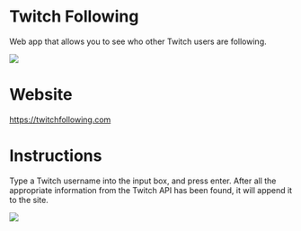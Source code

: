 # Twitch Following
Web app that allows you to see who other Twitch users are following.

![](https://i.imgur.com/HHLe40q.png)

# Website
https://twitchfollowing.com

# Instructions
Type a Twitch username into the input box, and press enter. After all the appropriate information from the Twitch API has been found, it will append it to the site.  

![](https://i.imgur.com/4j0BnZr.png)

